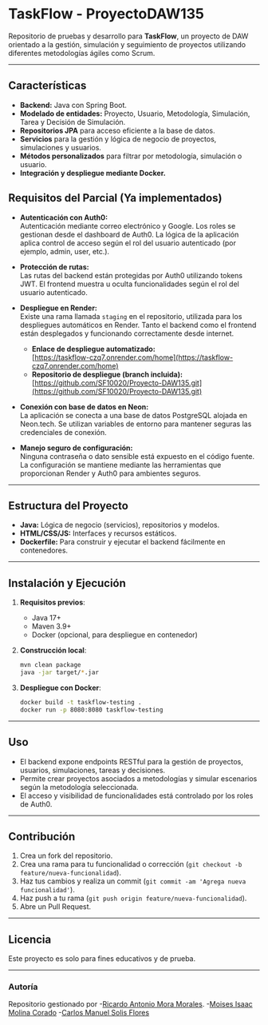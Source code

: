 # TaskFlow - ProyectoDAW135 

Repositorio de pruebas y desarrollo para **TaskFlow**, un proyecto de DAW orientado a la gestión, simulación y seguimiento de proyectos utilizando diferentes metodologías ágiles como Scrum.

---

## Características

- **Backend:** Java con Spring Boot.
- **Modelado de entidades:** Proyecto, Usuario, Metodología, Simulación, Tarea y Decisión de Simulación.
- **Repositorios JPA** para acceso eficiente a la base de datos.
- **Servicios** para la gestión y lógica de negocio de proyectos, simulaciones y usuarios.
- **Métodos personalizados** para filtrar por metodología, simulación o usuario.
- **Integración y despliegue mediante Docker.**

## Requisitos del Parcial (Ya implementados)

- **Autenticación con Auth0:**  
  Autenticación mediante correo electrónico y Google. Los roles se gestionan desde el dashboard de Auth0. La lógica de la aplicación aplica control de acceso según el rol del usuario autenticado (por ejemplo, admin, user, etc.).

- **Protección de rutas:**  
  Las rutas del backend están protegidas por Auth0 utilizando tokens JWT. El frontend muestra u oculta funcionalidades según el rol del usuario autenticado.

- **Despliegue en Render:**  
  Existe una rama llamada `staging` en el repositorio, utilizada para los despliegues automáticos en Render. Tanto el backend como el frontend están desplegados y funcionando correctamente desde internet.

  - **Enlace de despliegue automatizado:**  
    [https://taskflow-czq7.onrender.com/home](https://taskflow-czq7.onrender.com/home)
  - **Repositorio de despliegue (branch incluida):**  
    [https://github.com/SF10020/Proyecto-DAW135.git](https://github.com/SF10020/Proyecto-DAW135.git)

- **Conexión con base de datos en Neon:**  
  La aplicación se conecta a una base de datos PostgreSQL alojada en Neon.tech. Se utilizan variables de entorno para mantener seguras las credenciales de conexión.

- **Manejo seguro de configuración:**  
  Ninguna contraseña o dato sensible está expuesto en el código fuente. La configuración se mantiene mediante las herramientas que proporcionan Render y Auth0 para ambientes seguros.

---

## Estructura del Proyecto

- **Java:** Lógica de negocio (servicios), repositorios y modelos.
- **HTML/CSS/JS:** Interfaces y recursos estáticos.
- **Dockerfile:** Para construir y ejecutar el backend fácilmente en contenedores.

---

## Instalación y Ejecución

1. **Requisitos previos**:
   - Java 17+
   - Maven 3.9+
   - Docker (opcional, para despliegue en contenedor)

2. **Construcción local**:

   ```bash
   mvn clean package
   java -jar target/*.jar
   ```

3. **Despliegue con Docker**:

   ```bash
   docker build -t taskflow-testing .
   docker run -p 8080:8080 taskflow-testing
   ```

---

## Uso

- El backend expone endpoints RESTful para la gestión de proyectos, usuarios, simulaciones, tareas y decisiones.
- Permite crear proyectos asociados a metodologías y simular escenarios según la metodología seleccionada.
- El acceso y visibilidad de funcionalidades está controlado por los roles de Auth0.

---

## Contribución

1. Crea un fork del repositorio.
2. Crea una rama para tu funcionalidad o corrección (`git checkout -b feature/nueva-funcionalidad`).
3. Haz tus cambios y realiza un commit (`git commit -am 'Agrega nueva funcionalidad'`).
4. Haz push a tu rama (`git push origin feature/nueva-funcionalidad`).
5. Abre un Pull Request.

---

## Licencia 

Este proyecto es solo para fines educativos y de prueba.

---

### Autoría

Repositorio gestionado por
  -[Ricardo Antonio Mora Morales](https://github.com/MM23084).
  -[Moises Isaac Molina Corado](https://github.com/moisescorado91)
  -[Carlos Manuel Solis Flores](https://github.com/SF10020)
